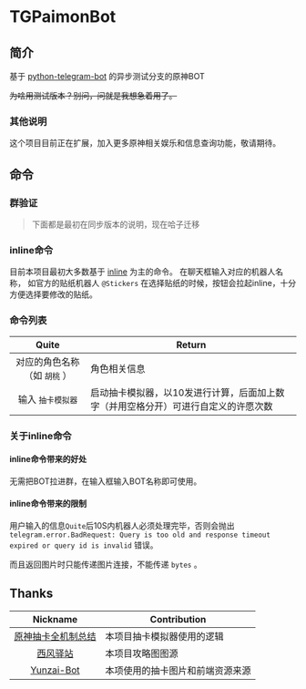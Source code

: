 # TGPaimonBot

## 简介

基于 
[python-telegram-bot](https://github.com/python-telegram-bot/python-telegram-bot) 
的异步测试分支的原神BOT

~~为啥用测试版本？别问，问就是我想急着用了。~~

### 其他说明

这个项目目前正在扩展，加入更多原神相关娱乐和信息查询功能，敬请期待。

## 命令
### 群验证



> 下面都是最初在同步版本的说明，现在哈子迁移

### inline命令
目前本项目最初大多数基于 [inline](https://core.telegram.org/bots/inline) 为主的命令。
在聊天框输入对应的机器人名称，
如官方的贴纸机器人 `@Stickers` 在选择贴纸的时候，按钮会拉起inline，十分方便选择要修改的贴纸。

### 命令列表
|      Quite       | Return                                     |
|:----------------:|--------------------------------------------|
| 对应的角色名称（如 `胡桃` ） | 角色相关信息                                     |
|    输入 `抽卡模拟器`    | 启动抽卡模拟器，以10发进行计算，后面加上数字（并用空格分开）可进行自定义的许愿次数 |


### 关于inline命令

#### inline命令带来的好处

无需把BOT拉进群，在输入框输入BOT名称即可使用。

#### inline命令带来的限制

用户输入的信息`Quite`后10S内机器人必须处理完毕，否则会抛出
`telegram.error.BadRequest: Query is too old and response timeout expired or query id is invalid`
错误。

而且返回图片时只能传递图片连接，不能传递 `bytes` 。

## Thanks
|                       Nickname                        | Contribution     |
|:-----------------------------------------------------:|------------------|
| [原神抽卡全机制总结](https://www.bilibili.com/read/cv10468091) | 本项目抽卡模拟器使用的逻辑    |
|  [西风驿站](https://bbs.mihoyo.com/ys/collection/307224)  | 本项目攻略图图源         |
|  [Yunzai-Bot](https://github.com/Le-niao/Yunzai-Bot)  | 本项使用的抽卡图片和前端资源来源 |